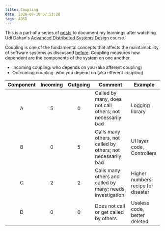 ```yaml
---
title: Coupling
date: 2020-07-10 07:53:28
tags: ADSD
---
```

This is a part of a series of [posts](../../../../tags/ADSD/) to document my learnings after watching Udi Dahan's [Advanced Distributed Systems Design](https://learn.particular.net/courses/adsd-online) course.

Coupling is one of the fundamental concepts that affects the maintainability of software systems as discussed [before](../../../2020/07/09/Request-Response-to-Service-Boundaries/).  Coupling measures how dependent are the components of the system on one another. 

* Incoming coupling: who depends on you (aka afferent coupling)
* Outcoming coupling: who you depend on (aka efferent coupling) 

| Component   | Incoming | Outgoing | Comment                                                      | Example                             |
|:-:|:--------------:|:--------------:|--------------------------------------------------------------|-------------------------------------|
| A |        5       |        0       | Called by many, does not call others; not necessarily bad    | Logging library                     |
| B |        0       |        5       | Calls many others, not called by others; not necessarily bad | UI layer code, Controllers          |
| C |        2       |        2       | Calls many others and called by many; needs investigation    | Higher numbers: recipe for disaster |
| D |        0       |        0       | Does not call or get called by others                        | Useless code, better deleted        |